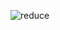 
![reduce](https://github.com/SeniorAcademy/JavaScript/assets/151378391/2b5829eb-392f-4939-bd42-5df4c95878b3)
